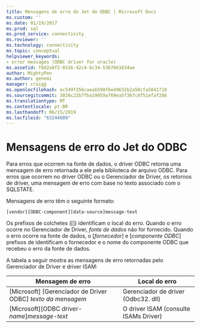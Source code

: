 ```yaml
---
title: Mensagens de erro do Jet do ODBC | Microsoft Docs
ms.custom: ''
ms.date: 01/19/2017
ms.prod: sql
ms.prod_service: connectivity
ms.reviewer: ''
ms.technology: connectivity
ms.topic: conceptual
helpviewer_keywords:
- error messages (ODBC driver for oracle)
ms.assetid: f8d2a8f2-0316-42c4-bc34-5367661634ae
author: MightyPen
ms.author: genemi
manager: craigg
ms.openlocfilehash: ec549f256caeab598f6e49632b2a50cfa5841710
ms.sourcegitcommit: 3026c22b7fba19059a769ea5f367c4f51efaf286
ms.translationtype: MT
ms.contentlocale: pt-BR
ms.lasthandoff: 06/15/2019
ms.locfileid: "63244609"
---
```

# <a name="odbc-jet-error-messages"></a>Mensagens de erro do Jet do ODBC
Para erros que ocorrem na fonte de dados, o driver ODBC retorna uma mensagem de erro retornada a ele pela biblioteca de arquivo ODBC. Para erros que ocorrem no driver ODBC ou o Gerenciador de Driver, os retornos de driver, uma mensagem de erro com base no texto associado com o SQLSTATE.  
  
 Mensagens de erro têm o seguinte formato:  
  
```  
[vendor][ODBC-component][data-source]message-text  
```  
  
 Os prefixos de colchetes ([]) identificam o local do erro. Quando o erro ocorre no Gerenciador de Driver, *fonte de dados* não for fornecido. Quando o erro ocorre na fonte de dados, o [*fornecedor*] e [*componente ODBC*] prefixos de identificam o fornecedor e o nome do componente ODBC que recebeu o erro da fonte de dados.  
  
 A tabela a seguir mostra as mensagens de erro retornadas pelo Gerenciador de Driver e driver ISAM:  
  
|Mensagem de erro|Local do erro|  
|-------------------|--------------------|  
|[Microsoft] [Gerenciador de Driver ODBC] *texto da mensagem*|Gerenciador de driver (Odbc32. dll)|  
|[Microsoft][ODBC *driver-name*]*message-text*|O driver ISAM (consulte ISAMs Driver)|
